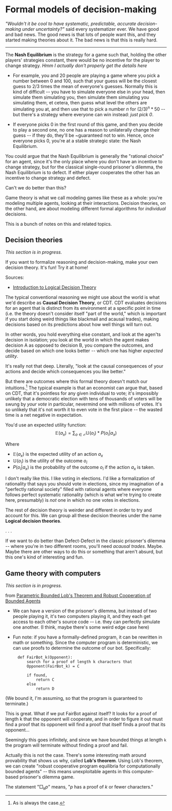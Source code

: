# Formal models of decision-making

*"Wouldn't it be cool to have systematic, predictable, accurate decision-making under uncertainty?"* said every systematizer ever. We have good and bad news. The good news is that lots of people want this, and they started making theories about it. The bad news is that this is really hard.

---

The **Nash Equilibrium** is the strategy for a game such that, holding the other players' strategies constant, there would be no incentive for the player to change strategy. *Hmm I actually don't properly get the details here*

- For example, you and 20 people are playing a game where you pick a number between 0 and 100, such that your guess will be the closest guess to 2/3 times the mean of everyone's guesses. Normally this is kind of difficult -- you have to simulate everyone else in your head, then simulate them simulating you, then simulate them simulating you simulating them, et cetera, then guess what level the others are simulating you at, and then use that to pick a number $n$ for $(2/3)^n * 50$ -- but there's a strategy where everyone can win instead: *just pick 0*. 

- If everyone picks 0 in the first round of this game, and then you decide to play a second one, no one has a reason to unilaterally change their guess -- if they do, they'll be ~guaranteed not to win. Hence, once everyone picks 0, you're at a stable strategic state: the Nash Equilibrium. 


You could argue that the Nash Equilibrium is generally the "rational choice" for an agent, since it's the only place where you don't have an incentive to change strategy, but for the classical single-round prisoner's dilemma, the Nash Equilibrium is to defect. If either player cooperates the other has an incentive to change strategy and defect.

Can't we do better than this?

Game theory is what we call modeling games like these as a whole: you're modeling multiple agents, looking at their interactions. Decision theories, on the other hand, are about modeling different formal algorithms for *individual* decisions.

This is a bunch of notes on this and related topics.

## Decision theories

*This section is in progress.*

If you want to formalize reasoning and decision-making, make your own decision theory. It's fun! Try it at home!

Sources: 
- [Introduction to Logical Decision Theory](https://arbital.com/p/logical_dt/?l=5gc)

The typical conventional reasoning we might use about the world is what we'd describe as **Causal Decision Theory**, or CDT. CDT evaluates decisions for an agent that is distinct from its environment at a specific point in time (i.e. the theory doesn't consider itself "part of the world," which is important if you start doing weird things like blackmail and acausal trades), making decisions based on its predictions about how well things will turn out. 

In other words, you hold everything else constant, and look at the agen'ts decision in isolation; you look at the world in which the agent makes decision A as opposed to decision B, you compare the outcomes, and decide based on which one looks better -- which one has higher *expected utility*.

It's really not that deep. Literally, "look at the causal consequences of your actions and decide which consequences you like better."

But there are outcomes where this formal theory doesn't match our intuitions.[^1] The typical example is that an economist can argue that, based on CDT, that it's pointless for any given individual to vote; it's impossibly unlikely that a democratic election with tens of thousands of voters will be swung by *your vote* in particular, nevermind one with millions of votes. It's so unlikely that it's not worth it to even vote in the first place -- the wasted time is a net negative in expectation.

You'd use an expected utility function: $$\mathbb{E}(a_{x}) = \sum_{o \in \mathcal{O}} \mathbb{U}(o_{i}) * P(o_{i}|a_{x})$$

Where

- $\mathbb{E}(a_{x})$ is the expected utility of an action ${a_x}$
- $\mathbb{U}(o_{i})$ is the utility of the outcome ${o_i}$
- $P(o_{i}|a_{x})$ is the probability of the outcome $o_i$ if the action $a_x$ is taken.


I don't really like this. I like voting in elections. I'd like a formalization of rationality that says you should vote in elections, since my imagination of a "perfectly rational society" filled with rational agents where everyone follows perfect systematic rationality (which is what we're trying to create here, presumably) is *not* one in which no one votes in elections.

The rest of decision theory is weirder and different in order to try and account for this. We can group all these decision theories under the name **Logical decision theories**.

. . .

If we want to do better than Defect-Defect in the classic prisoner's dilemma -- where you're in two different rooms, you'll need *acausal trades*. Maybe. Maybe there are other ways to do this or something that aren't absurd, but this one's kind of interesting and fun.

## Game theory with computers

*This section is in progress.*

from [Parametric Bounded Lob's Theorem and Robust Cooperation of Bounded Agents](http://arxiv.org/abs/1602.04184)

- We can have a version of the prisoner's dilemma, but instead of two people playing it, it's two computers playing it, and they each get access to each other's source code -- i.e. they can perfectly simulate one another. (I think, maybe there's some weird edge case here)
- Fun note: if you have a formally-defined program, it can be rewritten in math or something. Since the computer program is deterministic, we can use proofs to determine the outcome of our bot. Specifically: 


		def FairBot_k(Opponent):
			search for a proof of length k characters that 
			Opponent(FairBot_k) = C  

			if found,  
				return C  
			else  
				return D


(We bound it, I'm assuming, so that the program is guaranteed to terminate.)

This is great. What if we put FairBot against itself? It looks for a proof of length k that the opponent will cooperate, and in order to figure it out must find a proof that its opponent will find a proof that itself finds a proof that its opponent...

Seemingly this goes infinitely, and since we have bounded things at length `k` the program will terminate without finding a proof and fail. 

Actually this is not the case. There's some interesting math around provability that shows us why, called **Lob's theorem**. Using Lob's theorem, we can create "robust cooperative program equilibria for computationally bounded agents" -- this means unexploitable agents in this computer-based prisoner's dilemma game.

The statement "$\Box_{k} p$" means, "$p$ has a proof of $k$ or fewer characters."


[^1]: As is always the case.
